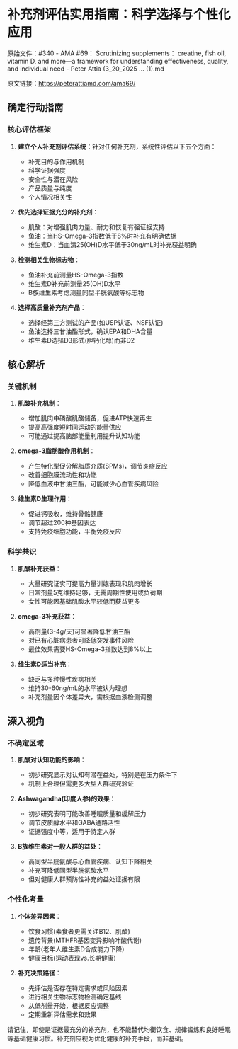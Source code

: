 # 补充剂评估实用指南：科学选择与个性化应用

原始文件：#340 - AMA #69： Scrutinizing supplements： creatine, fish oil, vitamin D, and more—a framework for understanding effectiveness, quality, and individual need - Peter Attia (3_20_2025 … (1).md

原文链接：https://peterattiamd.com/ama69/

## 确定行动指南

### 核心评估框架

1. **建立个人补充剂评估系统**：针对任何补充剂，系统性评估以下五个方面：
   - 补充目的与作用机制
   - 科学证据强度
   - 安全性与潜在风险
   - 产品质量与纯度
   - 个人情况相关性

2. **优先选择证据充分的补充剂**：
   - 肌酸：对增强肌肉力量、耐力和恢复有强证据支持
   - 鱼油：当HS-Omega-3指数低于8%时补充有明确依据
   - 维生素D：当血清25(OH)D水平低于30ng/mL时补充获益明确

3. **检测相关生物标志物**：
   - 鱼油补充前测量HS-Omega-3指数
   - 维生素D补充前测量25(OH)D水平
   - B族维生素考虑测量同型半胱氨酸等标志物

4. **选择高质量补充剂产品**：
   - 选择经第三方测试的产品(如USP认证、NSF认证)
   - 鱼油选择三甘油酯形式，确认EPA和DHA含量
   - 维生素D选择D3形式(胆钙化醇)而非D2

## 核心解析

### 关键机制

1. **肌酸补充机制**：
   - 增加肌肉中磷酸肌酸储备，促进ATP快速再生
   - 提高高强度短时间运动的能量供应
   - 可能通过提高脑部能量利用提升认知功能

2. **omega-3脂肪酸作用机制**：
   - 产生特化型促分解脂质介质(SPMs)，调节炎症反应
   - 改善细胞膜流动性和功能
   - 降低血液中甘油三酯，可能减少心血管疾病风险

3. **维生素D生理作用**：
   - 促进钙吸收，维持骨骼健康
   - 调节超过200种基因表达
   - 支持免疫细胞功能，平衡免疫反应

### 科学共识

1. **肌酸补充获益**：
   - 大量研究证实可提高力量训练表现和肌肉增长
   - 日常剂量5克维持足够，无需周期性使用或负荷期
   - 女性可能因基础肌酸水平较低而获益更多

2. **omega-3补充获益**：
   - 高剂量(3-4g/天)可显著降低甘油三酯
   - 对已有心脏病患者可降低突发事件风险
   - 最佳效果需要HS-Omega-3指数达到8%以上

3. **维生素D适当补充**：
   - 缺乏与多种慢性疾病相关
   - 维持30-60ng/mL的水平被认为理想
   - 补充剂量因个体差异大，需根据血液检测调整

## 深入视角

### 不确定区域

1. **肌酸对认知功能的影响**：
   - 初步研究显示对认知有潜在益处，特别是在压力条件下
   - 机制上合理但需更多大型人群研究验证

2. **Ashwagandha(印度人参)的效果**：
   - 初步研究表明可能改善睡眠质量和缓解压力
   - 调节皮质醇水平和GABA通路活性
   - 证据强度中等，适用于特定人群

3. **B族维生素对一般人群的益处**：
   - 高同型半胱氨酸与心血管疾病、认知下降相关
   - 补充可降低同型半胱氨酸水平
   - 但对健康人群预防性补充的益处证据有限

### 个性化考量

1. **个体差异因素**：
   - 饮食习惯(素食者更需关注B12、肌酸)
   - 遗传背景(MTHFR基因变异影响叶酸代谢)
   - 年龄(老年人维生素D合成能力下降)
   - 健康目标(运动表现vs.长期健康)

2. **补充决策路径**：
   - 先评估是否存在特定需求或风险因素
   - 进行相关生物标志物检测确定基线
   - 从低剂量开始，根据反应调整
   - 定期重新评估需求和效果

请记住，即使是证据最充分的补充剂，也不能替代均衡饮食、规律锻炼和良好睡眠等基础健康习惯。补充剂应视为优化健康的补充手段，而非基础。